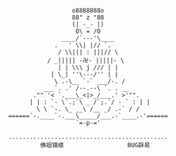                             o8888888o
                            88" z "88
                            (| -_- |)
                             O\ = /O
                         ____/`---'\____
                       .   ' \\| |// `.
                        / \\||| : |||// \
                     / _||||| -卍- |||||- \
                        | | \\\ j /// | |
                      | \_| ''\---/'' | |
                       \ .-\__ `-` ___/-. /
                    ___`. .' /--.--\ `. . __
                 ."" '< `.___\_<|>_/___.' >'"".
                | | : `- \`.;`\ _ /`;.`/ - ` : | |
                  \ \ `-. \_ __\ /__ _/ .-` / /
          ======`-.____`-.___\_____/___.-`____.-'======
                             `=-p-='
 
          .............................................
                   佛祖镇楼                  BUG辟易
